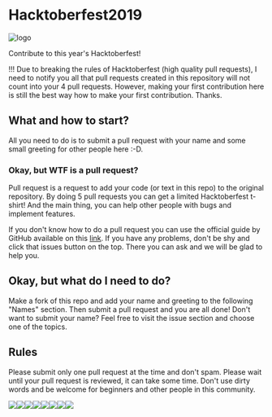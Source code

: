 # Hacktoberfest2019
![logo](https://github.com/TomasRoj/HactoberFest2019/blob/master/logo.png)

Contribute to this year's Hacktoberfest!

!!! Due to breaking the rules of Hacktoberfest (high quality pull requests), I need to notify you all that pull requests created in this repository will not count into your 4 pull requests. However, making your first contribution here is still the best way how to make your first contribution. Thanks.

## What and how to start?

All you need to do is to submit a pull request with your name and some small greeting for other people here :-D.

### Okay, but WTF is a pull request?

Pull request is a request to add your code (or text in this repo) to the original repository. By doing 5 pull requests you can get a limited Hacktoberfest t-shirt! And the main thing, you can help other people with bugs and implement features.

If you don't know how to do a pull request you can use the official guide by GitHub available on this [link](https://help.github.com/en/articles/creating-a-pull-request). If you have any problems, don't be shy and click that issues button on the top. There you can ask and we will be glad to help you.

## Okay, but what do I need to do?

Make a fork of this repo and add your name and greeting to the following "Names" section. Then submit a pull request and you are all done!
Don't want to submit your name? Feel free to visit the issue section and choose one of the topics.

## Rules

Please submit only one pull request at the time and don't spam. Please wait until your pull request is reviewed, it can take some time.
Don't use dirty words and be welcome for beginners and other people in this community.

[![](https://sourcerer.io/fame/jasonappah/TomasRoj/HactoberFest2019/images/0)](https://sourcerer.io/fame/jasonappah/TomasRoj/HactoberFest2019/links/0)[![](https://sourcerer.io/fame/jasonappah/TomasRoj/HactoberFest2019/images/1)](https://sourcerer.io/fame/jasonappah/TomasRoj/HactoberFest2019/links/1)[![](https://sourcerer.io/fame/jasonappah/TomasRoj/HactoberFest2019/images/2)](https://sourcerer.io/fame/jasonappah/TomasRoj/HactoberFest2019/links/2)[![](https://sourcerer.io/fame/jasonappah/TomasRoj/HactoberFest2019/images/3)](https://sourcerer.io/fame/jasonappah/TomasRoj/HactoberFest2019/links/3)[![](https://sourcerer.io/fame/jasonappah/TomasRoj/HactoberFest2019/images/4)](https://sourcerer.io/fame/jasonappah/TomasRoj/HactoberFest2019/links/4)[![](https://sourcerer.io/fame/jasonappah/TomasRoj/HactoberFest2019/images/5)](https://sourcerer.io/fame/jasonappah/TomasRoj/HactoberFest2019/links/5)[![](https://sourcerer.io/fame/jasonappah/TomasRoj/HactoberFest2019/images/6)](https://sourcerer.io/fame/jasonappah/TomasRoj/HactoberFest2019/links/6)[![](https://sourcerer.io/fame/jasonappah/TomasRoj/HactoberFest2019/images/7)](https://sourcerer.io/fame/jasonappah/TomasRoj/HactoberFest2019/links/7)
